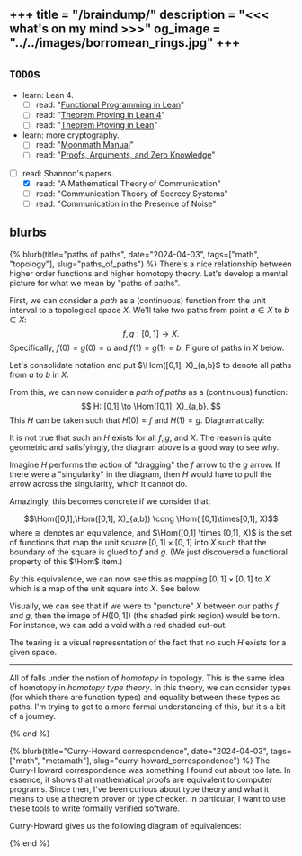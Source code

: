 +++
title = "/braindump/"
description = "<<< what's on my mind >>>"
og_image = "../../images/borromean_rings.jpg"
+++
---

## `TODO`s
- learn: Lean 4.
  - [ ] read: "[Functional Programming in Lean](https://lean-lang.org/functional_programming_in_lean/)" 
  - [ ] read: "[Theorem Proving in Lean 4](https://leanprover.github.io/theorem_proving_in_lean4/)"
  - [ ] read: "[Theorem Proving in Lean](https://leanprover.github.io/theorem_proving_in_lean/)"
- learn: more cryptography. 
  - [ ] read: "[Moonmath Manual](https://github.com/LeastAuthority/moonmath-manual)"
  - [ ] read: "[Proofs, Arguments, and Zero Knowledge](https://people.cs.georgetown.edu/jthaler/ProofsArgsAndZK.html)"
- [ ] read: Shannon's papers.
    - [x] read: "A Mathematical Theory of Communication"
    - [ ] read: "Communication Theory of Secrecy Systems"
    - [ ] read: "Communication in the Presence of Noise"

## blurbs


{% blurb(title="paths of paths", date="2024-04-03", tags=["math", "topology"], slug="paths_of_paths") %}
There's a nice relationship between higher order functions and higher homotopy theory.
Let's develop a mental picture for what we mean by "paths of paths".

First, we can consider a *path* as a (continuous) function from the unit interval to a topological space $X$. 
We'll take two paths from point $a \in X$ to $b\in X$:
$$
f,g: [0, 1] \to X.
$$
Specifically, $f(0)=g(0)=a$ and $f(1)=g(1)=b$. 
Figure of paths in $X$ below.

<script type="text/tikz"> 


\tikzset{every picture/.style={line width=0.75pt}} %set default line width to 0.75pt        

\begin{tikzpicture}[x=0.75pt,y=0.75pt,yscale=-1,xscale=1]
%uncomment if require: \path (0,300); %set diagram left start at 0, and has height of 300

%Shape: Circle [id:dp5916889764018756] 
\draw  [color={rgb, 255:red, 107; green, 201; blue, 223 }  ,draw opacity=1 ][fill={rgb, 255:red, 107; green, 201; blue, 223 }  ,fill opacity=1 ] (154,156.71) .. controls (154,154.66) and (155.66,153) .. (157.71,153) .. controls (159.77,153) and (161.43,154.66) .. (161.43,156.71) .. controls (161.43,158.77) and (159.77,160.43) .. (157.71,160.43) .. controls (155.66,160.43) and (154,158.77) .. (154,156.71) -- cycle ;
%Shape: Circle [id:dp46790486808185605] 
\draw  [color={rgb, 255:red, 107; green, 201; blue, 223 }  ,draw opacity=1 ][fill={rgb, 255:red, 107; green, 201; blue, 223 }  ,fill opacity=1 ] (350,115.71) .. controls (350,113.66) and (351.66,112) .. (353.71,112) .. controls (355.77,112) and (357.43,113.66) .. (357.43,115.71) .. controls (357.43,117.77) and (355.77,119.43) .. (353.71,119.43) .. controls (351.66,119.43) and (350,117.77) .. (350,115.71) -- cycle ;
%Curve Lines [id:da999241019120903] 
\draw [color={rgb, 255:red, 107; green, 201; blue, 223 }  ,draw opacity=1 ]   (157.71,156.71) .. controls (211.67,186.71) and (313.71,145.71) .. (353.71,115.71) ;
\draw [shift={(265.41,157.45)}, rotate = 164.39] [fill={rgb, 255:red, 107; green, 201; blue, 223 }  ,fill opacity=1 ][line width=0.08]  [draw opacity=0] (8.93,-4.29) -- (0,0) -- (8.93,4.29) -- cycle    ;
%Curve Lines [id:da6077084593527825] 
\draw [color={rgb, 255:red, 107; green, 201; blue, 223 }  ,draw opacity=1 ]   (157.71,156.71) .. controls (177.67,92.71) and (264.67,24.71) .. (353.71,115.71) ;
\draw [shift={(248.55,72.92)}, rotate = 168.64] [fill={rgb, 255:red, 107; green, 201; blue, 223 }  ,fill opacity=1 ][line width=0.08]  [draw opacity=0] (8.93,-4.29) -- (0,0) -- (8.93,4.29) -- cycle    ;
%Shape: Rectangle [id:dp2181122147040886] 
\draw  [color={rgb, 255:red, 107; green, 201; blue, 223 }  ,draw opacity=1 ][line width=1.5]  (110.67,47) -- (400.67,47) -- (400.67,192) -- (110.67,192) -- cycle ;

% Text Node
\draw (274,152.4) node [anchor=north west][inner sep=0.75pt]  [font=\large,color={rgb, 255:red, 107; green, 201; blue, 223 }  ,opacity=1 ,xscale=1.1,yscale=1.1]  {$g$};
% Text Node
\draw (210,57.4) node [anchor=north west][inner sep=0.75pt]  [font=\large,color={rgb, 255:red, 107; green, 201; blue, 223 }  ,opacity=1 ,xscale=1.1,yscale=1.1]  {$f$};
% Text Node
\draw (140,153.4) node [anchor=north west][inner sep=0.75pt]  [font=\large,color={rgb, 255:red, 107; green, 201; blue, 223 }  ,opacity=1 ,xscale=1.1,yscale=1.1]  {$a$};
% Text Node
\draw (364,108.4) node [anchor=north west][inner sep=0.75pt]  [font=\large,color={rgb, 255:red, 107; green, 201; blue, 223 }  ,opacity=1 ,xscale=1.1,yscale=1.1]  {$b$};
% Text Node
\draw (98,22.4) node [anchor=north west][inner sep=0.75pt]  [font=\large,color={rgb, 255:red, 107; green, 201; blue, 223 }  ,opacity=1 ,xscale=1.1,yscale=1.1]  {$X$};


\end{tikzpicture}
</script>

Let's consolidate notation and put $\Hom([0,1], X)_{a,b}$ to denote all paths from $a$ to $b$ in $X$. 

From this, we can now consider a *path of paths* as a (continuous) function:
$$
H: [0,1] \to \Hom([0,1], X)_{a,b}.
$$
This $H$ can be taken such that $H(0)=f$ and $H(1)=g$.
Diagramatically:
<script type="text/tikz">
\tikzset{every picture/.style={line width=0.75pt}} %set default line width to 0.75pt        

\begin{tikzpicture}[x=0.75pt,y=0.75pt,yscale=-1,xscale=1]

%Curve Lines [id:da9388209042996238] 
\draw [color={rgb, 255:red, 107; green, 201; blue, 223 }  ,draw opacity=1 ]   (36.37,106.56) .. controls (109.92,11.69) and (290.38,13.94) .. (374.54,108.86) ;
\draw [shift={(375.8,110.3)}, rotate = 229.04] [fill={rgb, 255:red, 107; green, 201; blue, 223 }  ,fill opacity=1 ][line width=0.08]  [draw opacity=0] (10.72,-5.15) -- (0,0) -- (10.72,5.15) -- (7.12,0) -- cycle    ;
%Curve Lines [id:da22390256742717696] 
\draw [color={rgb, 255:red, 107; green, 201; blue, 223 }  ,draw opacity=1 ]   (36.37,162.98) .. controls (109.92,248.85) and (295.97,253.37) .. (374.62,166.66) ;
\draw [shift={(375.8,165.34)}, rotate = 131.51] [fill={rgb, 255:red, 107; green, 201; blue, 223 }  ,fill opacity=1 ][line width=0.08]  [draw opacity=0] (10.72,-5.15) -- (0,0) -- (10.72,5.15) -- (7.12,0) -- cycle    ;
%Straight Lines [id:da3453292356684231] 
\draw [color={rgb, 255:red, 107; green, 201; blue, 223 }  ,draw opacity=1 ]   (199.92,58) -- (199.92,204.51)(196.92,58) -- (196.92,204.51) ;
\draw [shift={(198.42,213.51)}, rotate = 270] [fill={rgb, 255:red, 107; green, 201; blue, 223 }  ,fill opacity=1 ][line width=0.08]  [draw opacity=0] (10.72,-5.15) -- (0,0) -- (10.72,5.15) -- (7.12,0) -- cycle    ;

% Text Node
\draw (11.32,122.56) node [anchor=north west][inner sep=0.75pt]  [font=\large,color={rgb, 255:red, 107; green, 201; blue, 223 }  ,opacity=1 ,xscale=1.1,yscale=1.1]  {$[ 0,1]$};
% Text Node
\draw (368.72,126.03) node [anchor=north west][inner sep=0.75pt]  [font=\large,color={rgb, 255:red, 107; green, 201; blue, 223 }  ,opacity=1 ,xscale=1.1,yscale=1.1]  {$X$};
% Text Node
\draw (193.7,4.93) node [anchor=north west][inner sep=0.75pt]  [font=\large,color={rgb, 255:red, 107; green, 201; blue, 223 }  ,opacity=1 ,xscale=1.1,yscale=1.1]  {$f$};
% Text Node
\draw (194.13,241.63) node [anchor=north west][inner sep=0.75pt]  [font=\large,color={rgb, 255:red, 107; green, 201; blue, 223 }  ,opacity=1 ,xscale=1.1,yscale=1.1]  {$g$};
% Text Node
\draw (214.03,126.03) node [anchor=north west][inner sep=0.75pt]  [font=\large,color={rgb, 255:red, 107; green, 201; blue, 223 }  ,opacity=1 ,xscale=1.1,yscale=1.1]  {$H$};
\end{tikzpicture}
</script>
It is not true that such an $H$ exists for all $f,g$, and $X$.
The reason is quite geometric and satisfyingly, the diagram above is a good way to see why.

Imagine $H$ performs the action of "dragging" the $f$ arrow to the $g$ arrow. If there were a "singularity" in the diagram, then $H$ would have to pull the arrow across the singularity, which it cannot do.

Amazingly, this becomes concrete if we consider that:

$$\Hom([0,1],\Hom([0,1], X)_{a,b}) \cong  \Hom( [0,1]\times[0,1], X)$$
where $\cong$ denotes an equivalence, and $\Hom([0,1] \times [0,1], X)$ is the set of functions that map the unit square $[0,1] \times [0,1]$ into $X$ such that the boundary of the square is glued to $f$ and $g$.
(We just discovered a functioral property of this $\Hom$ item.)

By this equivalence, we can now see this as mapping $[0,1]\times[0,1]$ to $X$ which is a map of the unit square into $X$.
See below.
<script type="text/tikz">


\tikzset{every picture/.style={line width=0.75pt}} %set default line width to 0.75pt        

\begin{tikzpicture}[x=0.75pt,y=0.75pt,yscale=-1,xscale=1]
%uncomment if require: \path (0,300); %set diagram left start at 0, and has height of 300

%Shape: Circle [id:dp5916889764018756] 
\draw  [color={rgb, 255:red, 107; green, 201; blue, 223 }  ,draw opacity=1 ][fill={rgb, 255:red, 107; green, 201; blue, 223 }  ,fill opacity=1 ] (154,156.71) .. controls (154,154.66) and (155.66,153) .. (157.71,153) .. controls (159.77,153) and (161.43,154.66) .. (161.43,156.71) .. controls (161.43,158.77) and (159.77,160.43) .. (157.71,160.43) .. controls (155.66,160.43) and (154,158.77) .. (154,156.71) -- cycle ;
%Shape: Circle [id:dp46790486808185605] 
\draw  [color={rgb, 255:red, 107; green, 201; blue, 223 }  ,draw opacity=1 ][fill={rgb, 255:red, 107; green, 201; blue, 223 }  ,fill opacity=1 ] (350,115.71) .. controls (350,113.66) and (351.66,112) .. (353.71,112) .. controls (355.77,112) and (357.43,113.66) .. (357.43,115.71) .. controls (357.43,117.77) and (355.77,119.43) .. (353.71,119.43) .. controls (351.66,119.43) and (350,117.77) .. (350,115.71) -- cycle ;
%Curve Lines [id:da999241019120903] 
\draw [color={rgb, 255:red, 107; green, 201; blue, 223 }  ,draw opacity=1 ][fill={rgb, 255:red, 255; green, 121; blue, 198 }  ,fill opacity=0.18 ]   (157.71,156.71) .. controls (211.67,186.71) and (313.71,145.71) .. (353.71,115.71) ;
\draw [shift={(265.41,157.45)}, rotate = 164.39] [fill={rgb, 255:red, 107; green, 201; blue, 223 }  ,fill opacity=1 ][line width=0.08]  [draw opacity=0] (8.93,-4.29) -- (0,0) -- (8.93,4.29) -- cycle    ;
%Curve Lines [id:da6077084593527825] 
\draw [color={rgb, 255:red, 107; green, 201; blue, 223 }  ,draw opacity=1 ][fill={rgb, 255:red, 255; green, 121; blue, 198 }  ,fill opacity=0.18 ]   (157.71,156.71) .. controls (177.67,92.71) and (264.67,24.71) .. (353.71,115.71) ;
\draw [shift={(248.55,72.92)}, rotate = 168.64] [fill={rgb, 255:red, 107; green, 201; blue, 223 }  ,fill opacity=1 ][line width=0.08]  [draw opacity=0] (8.93,-4.29) -- (0,0) -- (8.93,4.29) -- cycle    ;
%Shape: Rectangle [id:dp2181122147040886] 
\draw  [color={rgb, 255:red, 107; green, 201; blue, 223 }  ,draw opacity=1 ][line width=1.5]  (110.67,47) -- (400.67,47) -- (400.67,192) -- (110.67,192) -- cycle ;

% Text Node
\draw (274,152.4) node [anchor=north west][inner sep=0.75pt]  [font=\large,color={rgb, 255:red, 107; green, 201; blue, 223 }  ,opacity=1 ,xscale=1.1,yscale=1.1]  {$g$};
% Text Node
\draw (210,57.4) node [anchor=north west][inner sep=0.75pt]  [font=\large,color={rgb, 255:red, 107; green, 201; blue, 223 }  ,opacity=1 ,xscale=1.1,yscale=1.1]  {$f$};
% Text Node
\draw (140,153.4) node [anchor=north west][inner sep=0.75pt]  [font=\large,color={rgb, 255:red, 107; green, 201; blue, 223 }  ,opacity=1 ,xscale=1.1,yscale=1.1]  {$a$};
% Text Node
\draw (364,108.4) node [anchor=north west][inner sep=0.75pt]  [font=\large,color={rgb, 255:red, 107; green, 201; blue, 223 }  ,opacity=1 ,xscale=1.1,yscale=1.1]  {$b$};
% Text Node
\draw (98,22.4) node [anchor=north west][inner sep=0.75pt]  [font=\large,color={rgb, 255:red, 107; green, 201; blue, 223 }  ,opacity=1 ,xscale=1.1,yscale=1.1]  {$X$};
% Text Node
\draw (218,107.4) node [anchor=north west][inner sep=0.75pt]  [font=\large,color={rgb, 255:red, 255; green, 121; blue, 198 }  ,opacity=1 ,xscale=1.1,yscale=1.1]  {$H([ 0,1])$};
\end{tikzpicture}
</script>

Visually, we can see that if we were to "puncture" $X$ between our paths $f$ and $g$, then the image of $H([0,1])$ (the shaded pink region) would be torn.
For instance, we can add a void with a red shaded cut-out:
<script type="text/tikz">


\tikzset{every picture/.style={line width=0.75pt}} %set default line width to 0.75pt        

\begin{tikzpicture}[x=0.75pt,y=0.75pt,yscale=-1,xscale=1]
%uncomment if require: \path (0,300); %set diagram left start at 0, and has height of 300

%Shape: Circle [id:dp5916889764018756] 
\draw  [color={rgb, 255:red, 107; green, 201; blue, 223 }  ,draw opacity=1 ][fill={rgb, 255:red, 107; green, 201; blue, 223 }  ,fill opacity=1 ] (154,156.71) .. controls (154,154.66) and (155.66,153) .. (157.71,153) .. controls (159.77,153) and (161.43,154.66) .. (161.43,156.71) .. controls (161.43,158.77) and (159.77,160.43) .. (157.71,160.43) .. controls (155.66,160.43) and (154,158.77) .. (154,156.71) -- cycle ;
%Shape: Circle [id:dp46790486808185605] 
\draw  [color={rgb, 255:red, 107; green, 201; blue, 223 }  ,draw opacity=1 ][fill={rgb, 255:red, 107; green, 201; blue, 223 }  ,fill opacity=1 ] (350,115.71) .. controls (350,113.66) and (351.66,112) .. (353.71,112) .. controls (355.77,112) and (357.43,113.66) .. (357.43,115.71) .. controls (357.43,117.77) and (355.77,119.43) .. (353.71,119.43) .. controls (351.66,119.43) and (350,117.77) .. (350,115.71) -- cycle ;
%Curve Lines [id:da999241019120903] 
\draw [color={rgb, 255:red, 107; green, 201; blue, 223 }  ,draw opacity=1 ]   (157.71,156.71) .. controls (211.67,186.71) and (313.71,145.71) .. (353.71,115.71) ;
\draw [shift={(265.41,157.45)}, rotate = 164.39] [fill={rgb, 255:red, 107; green, 201; blue, 223 }  ,fill opacity=1 ][line width=0.08]  [draw opacity=0] (8.93,-4.29) -- (0,0) -- (8.93,4.29) -- cycle    ;
%Curve Lines [id:da6077084593527825] 
\draw [color={rgb, 255:red, 107; green, 201; blue, 223 }  ,draw opacity=1 ]   (157.71,156.71) .. controls (177.67,92.71) and (264.67,24.71) .. (353.71,115.71) ;
\draw [shift={(248.55,72.92)}, rotate = 168.64] [fill={rgb, 255:red, 107; green, 201; blue, 223 }  ,fill opacity=1 ][line width=0.08]  [draw opacity=0] (8.93,-4.29) -- (0,0) -- (8.93,4.29) -- cycle    ;
%Shape: Rectangle [id:dp2181122147040886] 
\draw  [color={rgb, 255:red, 107; green, 201; blue, 223 }  ,draw opacity=1 ][line width=1.5]  (110.67,47) -- (400.67,47) -- (400.67,192) -- (110.67,192) -- cycle ;
%Shape: Circle [id:dp5952944687629388] 
\draw  [color={rgb, 255:red, 107; green, 201; blue, 223 }  ,draw opacity=1 ][fill={rgb, 255:red, 255; green, 5; blue, 0 }  ,fill opacity=0.44 ][line width=1.5]  (245,114.5) .. controls (245,108.15) and (250.15,103) .. (256.5,103) .. controls (262.85,103) and (268,108.15) .. (268,114.5) .. controls (268,120.85) and (262.85,126) .. (256.5,126) .. controls (250.15,126) and (245,120.85) .. (245,114.5) -- cycle ;

% Text Node
\draw (274,152.4) node [anchor=north west][inner sep=0.75pt]  [font=\large,color={rgb, 255:red, 107; green, 201; blue, 223 }  ,opacity=1 ,xscale=1.1,yscale=1.1]  {$g$};
% Text Node
\draw (210,57.4) node [anchor=north west][inner sep=0.75pt]  [font=\large,color={rgb, 255:red, 107; green, 201; blue, 223 }  ,opacity=1 ,xscale=1.1,yscale=1.1]  {$f$};
% Text Node
\draw (140,153.4) node [anchor=north west][inner sep=0.75pt]  [font=\large,color={rgb, 255:red, 107; green, 201; blue, 223 }  ,opacity=1 ,xscale=1.1,yscale=1.1]  {$a$};
% Text Node
\draw (364,108.4) node [anchor=north west][inner sep=0.75pt]  [font=\large,color={rgb, 255:red, 107; green, 201; blue, 223 }  ,opacity=1 ,xscale=1.1,yscale=1.1]  {$b$};
% Text Node
\draw (98,22.4) node [anchor=north west][inner sep=0.75pt]  [font=\large,color={rgb, 255:red, 107; green, 201; blue, 223 }  ,opacity=1 ,xscale=1.1,yscale=1.1]  {$X$};


\end{tikzpicture}
</script>
The tearing is a visual representation of the fact that no such $H$ exists for a given space.

---
All of falls under the notion of *homotopy* in topology.
This is the same idea of homotopy in *homotopy type theory*.
In this theory, we can consider types (for which there are function types) and equality between these types as paths.
I'm trying to get to a more formal understanding of this, but it's a bit of a journey.

{% end %}

{% blurb(title="Curry-Howard correspondence", date="2024-04-03", tags=["math", "metamath"], slug="curry-howard_correspondence") %}
The Curry-Howard correspondence was something I found out about too late.
In essence, it shows that mathematical proofs are equivalent to computer programs. 
Since then, I've been curious about type theory and what it means to use a theorem prover or type checker.
In particular, I want to use these tools to write formally verified software.

Curry-Howard gives us the following diagram of equivalences:

<script type="text/tikz">
\tikzset{every picture/.style={line width=0.75pt}} %set default line width to 0.75pt        
\begin{tikzpicture}[x=0.75pt,y=0.75pt,yscale=-1,xscale=1]

%Straight Lines [id:da6002193061235851] 
\draw [color={rgb, 255:red, 107; green, 201; blue, 223 }  ,draw opacity=1 ][fill={rgb, 255:red, 107; green, 201; blue, 223 }  ,fill opacity=1 ]   (405.14,176.14) -- (282.14,176.14) ;
\draw [shift={(280.14,176.14)}, rotate = 360] [color={rgb, 255:red, 107; green, 201; blue, 223 }  ,draw opacity=1 ][line width=0.75]    (10.93,-3.29) .. controls (6.95,-1.4) and (3.31,-0.3) .. (0,0) .. controls (3.31,0.3) and (6.95,1.4) .. (10.93,3.29)   ;
\draw [shift={(407.14,176.14)}, rotate = 180] [color={rgb, 255:red, 107; green, 201; blue, 223 }  ,draw opacity=1 ][line width=0.75]    (10.93,-3.29) .. controls (6.95,-1.4) and (3.31,-0.3) .. (0,0) .. controls (3.31,0.3) and (6.95,1.4) .. (10.93,3.29)   ;
%Straight Lines [id:da7254497935866558] 
\draw [color={rgb, 255:red, 107; green, 201; blue, 223 }  ,draw opacity=1 ][fill={rgb, 255:red, 107; green, 201; blue, 223 }  ,fill opacity=1 ]   (438.97,157.52) -- (384.31,81.76) ;
\draw [shift={(383.14,80.14)}, rotate = 54.19] [color={rgb, 255:red, 107; green, 201; blue, 223 }  ,draw opacity=1 ][line width=0.75]    (10.93,-3.29) .. controls (6.95,-1.4) and (3.31,-0.3) .. (0,0) .. controls (3.31,0.3) and (6.95,1.4) .. (10.93,3.29)   ;
\draw [shift={(440.14,159.14)}, rotate = 234.19] [color={rgb, 255:red, 107; green, 201; blue, 223 }  ,draw opacity=1 ][line width=0.75]    (10.93,-3.29) .. controls (6.95,-1.4) and (3.31,-0.3) .. (0,0) .. controls (3.31,0.3) and (6.95,1.4) .. (10.93,3.29)   ;
%Straight Lines [id:da7273005969982188] 
\draw [color={rgb, 255:red, 107; green, 201; blue, 223 }  ,draw opacity=1 ][fill={rgb, 255:red, 107; green, 201; blue, 223 }  ,fill opacity=1 ]   (265.83,82.65) -- (207.46,149.64) ;
\draw [shift={(206.14,151.14)}, rotate = 311.07] [color={rgb, 255:red, 107; green, 201; blue, 223 }  ,draw opacity=1 ][line width=0.75]    (10.93,-3.29) .. controls (6.95,-1.4) and (3.31,-0.3) .. (0,0) .. controls (3.31,0.3) and (6.95,1.4) .. (10.93,3.29)   ;
\draw [shift={(267.14,81.14)}, rotate = 131.07] [color={rgb, 255:red, 107; green, 201; blue, 223 }  ,draw opacity=1 ][line width=0.75]    (10.93,-3.29) .. controls (6.95,-1.4) and (3.31,-0.3) .. (0,0) .. controls (3.31,0.3) and (6.95,1.4) .. (10.93,3.29)   ;

% Text Node
\draw (274,50) node [anchor=north west][inner sep=0.75pt]  [font=\large,color={rgb, 255:red, 107; green, 201; blue, 223 }  ,opacity=1 ,xscale=1.1,yscale=1.1] [align=left] {\texttt{Type Theory}};
% Text Node
\draw (126,166) node [anchor=north west][inner sep=0.75pt]  [font=\large,color={rgb, 255:red, 107; green, 201; blue, 223 }  ,opacity=1 ,xscale=1.1,yscale=1.1] [align=left] {\texttt{Category Theory}};
% Text Node
\draw (424,167) node [anchor=north west][inner sep=0.75pt]  [font=\large,color={rgb, 255:red, 107; green, 201; blue, 223 }  ,opacity=1 ,xscale=1.1,yscale=1.1] [align=left] {\texttt{Logic}};

\end{tikzpicture}
</script>
<!-- 
Copilot wrote the following, I wonder if this is correct?
- Propositions as Types
- Proofs as Programs
- Normalization as Computation -->
{% end %}
